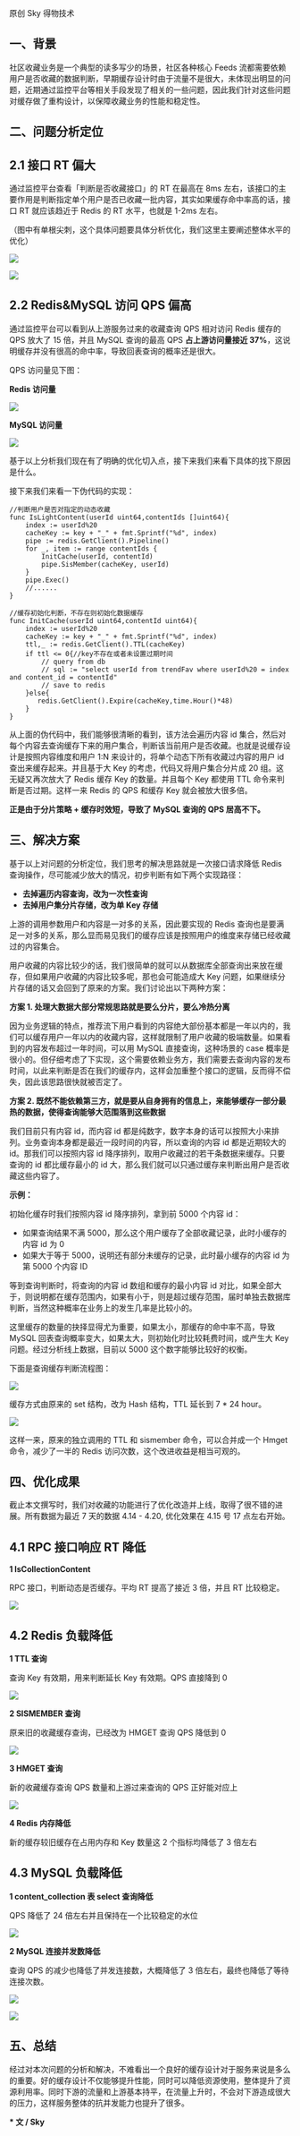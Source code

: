 原创 Sky 得物技术

## 一、背景

社区收藏业务是一个典型的读多写少的场景，社区各种核心 Feeds 流都需要依赖用户是否收藏的数据判断，早期缓存设计时由于流量不是很大，未体现出明显的问题，近期通过监控平台等相关手段发现了相关的一些问题，因此我们针对这些问题对缓存做了重构设计，以保障收藏业务的性能和稳定性。

## 二、问题分析定位

## 2.1 接口 RT 偏大

通过监控平台查看「判断是否收藏接口」的 RT 在最高在 8ms 左右，该接口的主要作用是判断指定单个用户是否已收藏一批内容，其实如果缓存命中率高的话，接口 RT 就应该趋近于 Redis 的 RT 水平，也就是 1-2ms 左右。

（图中有单根尖刺，这个具体问题要具体分析优化，我们这里主要阐述整体水平的优化）

![](https://p3-sign.toutiaoimg.com/tos-cn-i-qvj2lq49k0/791e94a1f04d4c5b9fe6a6ac8a2681e6~noop.image?_iz=58558&from=article.pc_detail&x-expires=1663921417&x-signature=2bVpOCKVuacE5fFkOZWOYVqaBhU%3D)

![](https://p3-sign.toutiaoimg.com/tos-cn-i-qvj2lq49k0/5d2a1a7d4c104ac292a543d0f86309e7~noop.image?_iz=58558&from=article.pc_detail&x-expires=1663921417&x-signature=3KQ00E4VfV9I8uw6fm5o%2FlPSL0w%3D)

## 2.2 Redis&MySQL 访问 QPS 偏高

通过监控平台可以看到从上游服务过来的收藏查询 QPS 相对访问 Redis 缓存的 QPS 放大了 15 倍，并且 MySQL 查询的最高 QPS **占上游访问量接近 37%**，这说明缓存并没有很高的命中率，导致回表查询的概率还是很大。

QPS 访问量见下图：

**Redis 访问量**

![](https://p3-sign.toutiaoimg.com/tos-cn-i-qvj2lq49k0/edb8096e10564cba9ac8e9626abc57d0~noop.image?_iz=58558&from=article.pc_detail&x-expires=1663921417&x-signature=qIe8XodWVT%2B%2BNrOx%2BJsQrJvrldU%3D)

**MySQL 访问量**

![](https://p3-sign.toutiaoimg.com/tos-cn-i-qvj2lq49k0/961a104f4cf84358a63109367382ff6c~noop.image?_iz=58558&from=article.pc_detail&x-expires=1663921417&x-signature=lTmeotpUZcT6bbZoAtcL7PmNUbE%3D)

基于以上分析我们现在有了明确的优化切入点，接下来我们来看下具体的找下原因是什么。

接下来我们来看一下伪代码的实现：

```
//判断用户是否对指定的动态收藏
func IsLightContent(userId uint64,contentIds []uint64){
    index := userId%20
    cacheKey := key + "_" + fmt.Sprintf("%d", index)
    pipe := redis.GetClient().Pipeline()
    for _, item := range contentIds {
        InitCache(userId, contentId)
        pipe.SisMember(cacheKey, userId)
    }
    pipe.Exec()
    //......
}

//缓存初始化判断，不存在则初始化数据缓存
func InitCache(userId uint64,contentId uint64){
    index := userId%20
    cacheKey := key + "_" + fmt.Sprintf("%d", index)
    ttl,_ := redis.GetClient().TTL(cacheKey)
    if ttl <= 0{//key不存在或者未设置过期时间
        // query from db
        // sql := "select userId from trendFav where userId%20 = index and content_id = contentId"
        // save to redis
    }else{
       redis.GetClient().Expire(cacheKey,time.Hour()*48)
    }
}
```

从上面的伪代码中，我们能够很清晰的看到，该方法会遍历内容 id 集合，然后对每个内容去查询缓存下来的用户集合，判断该当前用户是否收藏。也就是说缓存设计是按照内容维度和用户 1:N 来设计的，将单个动态下所有收藏过内容的用户 id 查出来缓存起来。并且基于大 Key 的考虑，代码又将用户集合分片成 20 组。这无疑又再次放大了 Redis 缓存 Key 的数量。并且每个 Key 都使用 TTL 命令来判断是否过期。这样一来 Redis 的 QPS 和缓存 Key 就会被放大很多倍。

**正是由于分片策略 + 缓存时效短，导致了 MySQL 查询的 QPS 居高不下。**

## **三、解决方案**

基于以上对问题的分析定位，我们思考的解决思路就是一次接口请求降低 Redis 查询操作，尽可能减少放大的情况，初步判断有如下两个实现路径：

-   **去掉遍历内容查询，改为一次性查询**
-   **去掉用户集分片存储，改为单 Key 存储**

上游的调用参数用户和内容是一对多的关系，因此要实现的 Redis 查询也是要满足一对多的关系，那么显而易见我们的缓存应该是按照用户的维度来存储已经收藏过的内容集合。

用户收藏的内容比较少的话，我们很简单的就可以从数据库全部查询出来放在缓存，但如果用户收藏的内容比较多呢，那也会可能造成大 Key 问题，如果继续分片存储的话又会回到了原来的方案。我们讨论出以下两种方案：

**方案 1. 处理大数据大部分常规思路就是要么分片，要么冷热分离**

因为业务逻辑的特点，推荐流下用户看到的内容绝大部份基本都是一年以内的，我们可以缓存用户一年以内的收藏内容，这样就限制了用户收藏的极端数量。如果看到的内容发布超过一年时间，可以用 MySQL 直接查询，这种场景的 case 概率是很小的。但仔细考虑了下实现，这个需要依赖业务方，我们需要去查询内容的发布时间，以此来判断是否在我们的缓存内，这样会加重整个接口的逻辑，反而得不偿失，因此该思路很快就被否定了。

**方案 2. 既然不能依赖第三方，就是要从自身拥有的信息上，来能够缓存一部分最热的数据，使得查询能够大范围落到这些数据**

我们目前只有内容 id，而内容 id 都是纯数字，数字本身的话可以按照大小来排列。业务查询本身都是最近一段时间的内容，所以查询的内容 id 都是近期较大的 id。那我们可以按照内容 id 降序排列，取用户收藏过的若干条数据来缓存。只要查询的 id 都比缓存最小的 id 大，那么我们就可以只通过缓存来判断出用户是否收藏这些内容了。

**示例：**

初始化缓存时我们按照内容 id 降序排列，拿到前 5000 个内容 id：

-   如果查询结果不满 5000，那么这个用户缓存了全部收藏记录，此时小缓存的内容 id 为 0
-   如果大于等于 5000，说明还有部分未缓存的记录，此时最小缓存的内容 id 为第 5000 个内容 ID

等到查询判断时，将查询的内容 id 数组和缓存的最小内容 id 对比，如果全部大于，则说明都在缓存范围内，如果有小于，则是超过缓存范围，届时单独去数据库判断，当然这种概率在业务上的发生几率是比较小的。

这里缓存的数量的抉择显得尤为重要，如果太小，那缓存的命中率不高，导致 MySQL 回表查询概率变大，如果太大，则初始化时比较耗费时间，或产生大 Key 问题。经过分析线上数据，目前以 5000 这个数字能够比较好的权衡。

下面是查询缓存判断流程图：

![](https://p3-sign.toutiaoimg.com/tos-cn-i-qvj2lq49k0/19f72cfeb6184bb1bf5e1ee9b7698c4e~noop.image?_iz=58558&from=article.pc_detail&x-expires=1663921417&x-signature=j90jp0i4cnvRVN2%2B894mWIuOFh0%3D)

缓存方式由原来的 set 结构，改为 Hash 结构，TTL 延长到 7 \* 24 hour。

![](https://p3-sign.toutiaoimg.com/tos-cn-i-qvj2lq49k0/0a6073c25c174112afff9997abc903e4~noop.image?_iz=58558&from=article.pc_detail&x-expires=1663921417&x-signature=0gvqyxY5oDqHMk6OFg7JY1u8D%2BE%3D)

这样一来，原来的独立调用的 TTL 和 sismember 命令，可以合并成一个 Hmget 命令，减少了一半的 Redis 访问次数，这个改进收益是相当可观的。

## 四、优化成果

截止本文撰写时，我们对收藏的功能进行了优化改造并上线，取得了很不错的进展。所有数据为最近 7 天的数据 4.14 - 4.20, 优化效果在 4.15 号 17 点左右开始。

## 4.1 RPC 接口响应 RT 降低

**1 IsCollectionContent**

RPC 接口，判断动态是否缓存。平均 RT 提高了接近 3 倍，并且 RT 比较稳定。

![](https://p3-sign.toutiaoimg.com/tos-cn-i-qvj2lq49k0/87e562ab8749445ab164c031d1a75a1d~noop.image?_iz=58558&from=article.pc_detail&x-expires=1663921417&x-signature=1IHgoKEP3eUCl4GQzpCYNUYfBhs%3D)

## 4.2 Redis 负载降低

**1 TTL 查询**

查询 Key 有效期，用来判断延长 Key 有效期。QPS 直接降到 0

![](https://p3-sign.toutiaoimg.com/tos-cn-i-qvj2lq49k0/43df244c93c1464b9471497ccb83cfed~noop.image?_iz=58558&from=article.pc_detail&x-expires=1663921417&x-signature=tdGp7WQYUBpprwXJ4vvZNhqUqdg%3D)

**2 SISMEMBER 查询**

原来旧的收藏缓存查询，已经改为 HMGET 查询 QPS 降低到 0

![](https://p3-sign.toutiaoimg.com/tos-cn-i-qvj2lq49k0/c8b88387b487437bb44ce4e8206b6580~noop.image?_iz=58558&from=article.pc_detail&x-expires=1663921417&x-signature=SlZFpix5fRCLTq66Nti6yx8lzqE%3D)

**3 HMGET 查询**

新的收藏缓存查询 QPS 数量和上游过来查询的 QPS 正好能对应上

![](https://p3-sign.toutiaoimg.com/tos-cn-i-qvj2lq49k0/8775457fb544414c8f9f37c725e014d8~noop.image?_iz=58558&from=article.pc_detail&x-expires=1663921417&x-signature=vN4Jofvz60hmdgFIfw9cmTnDurE%3D)

**4 Redis 内存降低**

新的缓存较旧缓存在占用内存和 Key 数量这 2 个指标均降低了 3 倍左右

## 4.3 MySQL 负载降低

**1 content\_collection 表 select 查询降低**

QPS 降低了 24 倍左右并且保持在一个比较稳定的水位

![](https://p3-sign.toutiaoimg.com/tos-cn-i-qvj2lq49k0/558340112abb4269a57fbc67344edf2a~noop.image?_iz=58558&from=article.pc_detail&x-expires=1663921417&x-signature=REWleEJLBrpWlftYwDvItKzExvA%3D)

**2 MySQL 连接并发数降低**

查询 QPS 的减少也降低了并发连接数，大概降低了 3 倍左右，最终也降低了等待连接次数。

![](https://p3-sign.toutiaoimg.com/tos-cn-i-qvj2lq49k0/44968002932c4aeb92425ad3f735762e~noop.image?_iz=58558&from=article.pc_detail&x-expires=1663921417&x-signature=yRcaedavpN5g%2F4L7rJEGmbRImbw%3D)

![](https://p3-sign.toutiaoimg.com/tos-cn-i-qvj2lq49k0/cce4e8c6d9934daabd5371553a3bd041~noop.image?_iz=58558&from=article.pc_detail&x-expires=1663921417&x-signature=GDME8dBmtXH%2BjNdRjBWsCHAu7OA%3D)

## 五、总结

经过对本次问题的分析和解决，不难看出一个良好的缓存设计对于服务来说是多么的重要。好的缓存设计不仅能够提升性能，同时可以降低资源使用，整体提升了资源利用率。同时下游的流量和上游基本持平，在流量上升时，不会对下游造成很大的压力，这样服务整体的抗并发能力也提升了很多。

**\* 文 / Sky**
